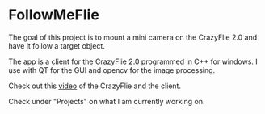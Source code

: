 # FollowMeFlie

The goal of this project is to mount a mini camera on the CrazyFlie 2.0 and have it follow a target object.

The app is a client for the CrazyFlie 2.0 programmed in C++ for windows. I use with QT for the GUI and opencv for the image processing.

Check out this [video](https://youtu.be/gP_Cj_Js5NY) of the CrazyFlie and the client.

Check under "Projects" on what I am currently working on.

